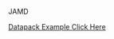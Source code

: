 JAMD

[Datapack Example Click Here](https://github.com/UnRealDinnerbone/JAMD/tree/1.18/src/main/resources/data/jamd)


